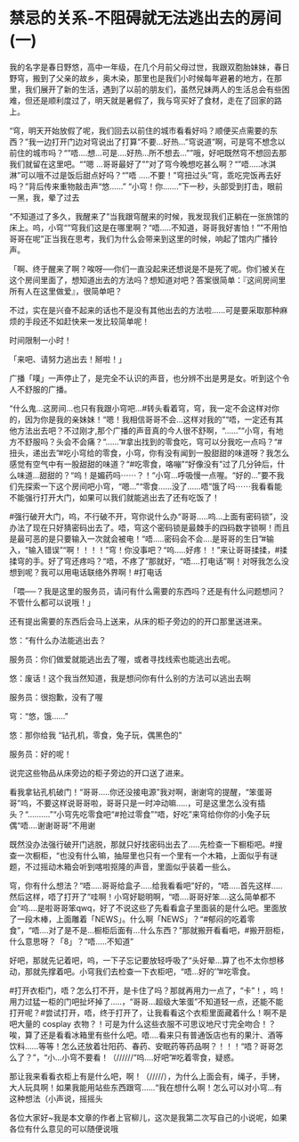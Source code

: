 # 禁忌的关系-不阻碍就无法逃出去的房间 (一)

我的名字是春日野悠，高中一年级，在几个月前父母过世，我跟双胞胎妹妹，春日野穹，搬到了父亲的故乡，奥木染，那里也是我们小时候每年避暑的地方，在那里，我们展开了新的生活，遇到了以前的朋友们，虽然兄妹两人的生活总会有些困难，但还是顺利度过了，明天就是暑假了，我与穹买好了食材，走在了回家的路上。 

“穹，明天开始放假了呢，我们回去以前住的城市看看好吗？顺便买点需要的东西？”我一边打开门边对穹说出了打算”不要…好热…”穹说道”啊，可是穹不想念以前住的城市吗？“”唔….想…可是….好热…所不想去…””哦，好吧既然穹不想回去那我们就留在这里吧。“”嗯 …哥哥最好了””对了穹今晚想吃甚么啊？“”唔…..冰淇淋”可以哦不过是饭后甜点好吗？“”唔 …..不要！”穹扭过头”穹，乖吃完饭再去好吗？”背后传来重物敲击声“悠……” “小穹！你…….”下一秒，头部受到打击，眼前一黑，我，晕了过去 

“不知道过了多久，我醒来了”当我跟穹醒来的时候，我发现我们正躺在一张旅馆的床上。呜，小穹“”穹我们这是在哪里啊？“唔…..不知道，哥哥我好害怕！””不用怕哥哥在呢”正当我在思考，我们为什么会带来到这里的时候，响起了馆内广播铃声。 

「啊、终于醒来了啊？唉呀──你们一直没起来还想说是不是死了呢。你们被关在这个房间里面了，想知道出去的方法吗？想知道对吧？答案很简单：『这间房间里所有人在这里做爱』，很简单吧？ 

不过，实在是兴奋不起来的话也不是没有其他出去的方法啦……可是要采取那种麻烦的手段还不如赶快来一发比较简单呢！ 

时间限制一小时！ 

「来吧、请努力逃出去！掰啦！」 

广播「噗」一声停止了，是完全不认识的声音，也分辨不出是男是女。听到这个令人不舒服的广播。 

“什么鬼…这房间…也只有我跟小穹吧…#转头看着穹，穹，我一定不会这样对你的，因为你是我的亲妹妹！“嗯！我相信哥哥不会…这样对我的”“唔，一定还有其他方法出去吧？不过刚才,那个广播的声音真的今人很不舒啊，“……”“小穹，有地方不舒服吗？头会不会痛？“……”#拿出找到的零食吃，穹可以分我吃一点吗？“#扭头，递出去”#吃小穹给的零食，小穹，你有没有闻到一股甜甜的味道呀？我怎么感觉有空气中有一股甜甜的味道？“#吃零食，咯嘣”“好像没有”过了几分钟后，什么味道…甜甜的？“呜！是媚药吗⋯⋯？！“小穹…呼吸慢一点喔。“好的…”要不我们先探索一下这个房间吧小穹，“嗯…”“零食……没了……唔”饿了吗⋯⋯我看看能不能强行打开大门，如果可以我们就能逃出去了还有吃饭了！ 

#强行破开大门，呜，不行破不开，穹你说什么办“哥哥…..呜…上面有密码锁”，没办法了现在只好猜密码出去了。唔，穹这个密码锁是最棘手的四码数字锁啊！而且是最可恶的是只要输入一次就会被电！“唔…..密码会不会….是哥哥的生日”#输入，“输入错误”“啊！！！！”穹！你没事吧？“呜…..好疼！！”来让哥哥揉揉，#揉揉穹的手。好了穹还疼吗？“唔，不疼了”那就好，“唔….打电话”啊！对呀我怎么没想到呢？我可以用电话联络外界啊！#打电话 

「喂──？我是这里的服务员，请问有什么需要的东西吗？还是有什么问题想问？不管什么都可以说哦！」 

还有提出需要的东西后会马上送来，从床的柜子旁边的的开口那里送进来。 

悠：“有什么办法能逃出去？ 

服务员：你们做爱就能逃出去了喔，或者寻找线索也能逃出去呢。 

悠：废话！这个我当然知道，我是想问你有什么别的方法可以逃出去啊 

服务员：很抱歉，没有了喔 

穹：“悠，饿……” 

悠：那你给我 “钻孔机，零食，兔子玩，偶黑色的” 

服务员：好的呢！ 

说完这些物品从床旁边的柜子旁边的开口送了进来。 

看我拿钻孔机破门！“哥哥…..你还没接电源”我对啊，谢谢穹的提醒，“笨蛋哥哥”呜，不要这样说哥哥啦，哥哥只是一时冲动嘛…..，可是这里怎么没有插头？“……….”“小穹先吃零食吧“#抢过零食”“唔，好吃”来穹给你你的小兔子玩偶“唔….谢谢哥哥”不用谢 

既然没办法强行破开门逃脱，那就只好找密码出去了…..先检查一下橱柜吧。#搜查一次橱柜，“也没有什么嘛，抽屉里也只有一个里有一个木箱，上面似乎有谜题，不过摇动木箱会听到喀啦抠隆的声音，里面似乎装着一些么。 

穹，你有什么想法？“唔…..哥哥给盒子…..给我看看吧”好的，“唔…..首先这样…..然后这样，唔了打开了”哇啊！小穹好聪明啊，“唔….哥哥好笨….这么简单都不会”呜….是啦哥哥笨qwq，好了不说这些了先看看盒子里面装的是什么吧。里面放了一段木棒，上面雕着「NEWS」。什么啊「NEWS」？“#郁闷的吃着零食”，“唔….对了是不是…橱柜后面有…什么东西？”那就搬开看看吧，#搬开厨柜，什么意思呀？「8」？“唔…..不知道” 

好吧，那就先记着吧，呜，一下子忘记要放轻呼吸了“头好晕…算了也不太你想移动，那就先撑着吧。小穹我们去检查一下衣柜吧，“唔…好的’”#吃零食。 

#打开衣柜门，唔？怎么打不开，是卡住了吗？那就再用力一点了，“卡”！，呜！用力过猛一柜的门吧扯坏掉了…..，“哥哥…超级大笨蛋”不知道轻一点，还能不能打开呢？#尝试打开，唔，终于打开了，让我看看这个衣柜里面藏着什么！啊不是吧大量的 cosplay 衣物？！可是为什么这些衣服不可思议地尺寸完全吻合！？唉，算了还是看看冰箱里有些什么吧。唔….看来只有普通饭店也有的果汁、酒等饮料……等等！怎么还放着壮阳药、春药、安眠药等药品啊？！！！“唔？哥哥怎么了？”，“小…小穹不要看！（//////“呜….好吧”#吃着零食，疑惑。 

那让我来看看衣柜上有是什么吧，啊！（/////），为什么上面会有，绳子，手铐，大人玩具啊！如果我能用站些东西跟穹……“我在想什么啊！怎么可以对小穹…有这种想法（小声说，摇摇头 

各位大家好~我是本文章的作者上官柳儿，这次是我第二次写自己的小说呢，如果各位有什么意见的可以随便说哦 

